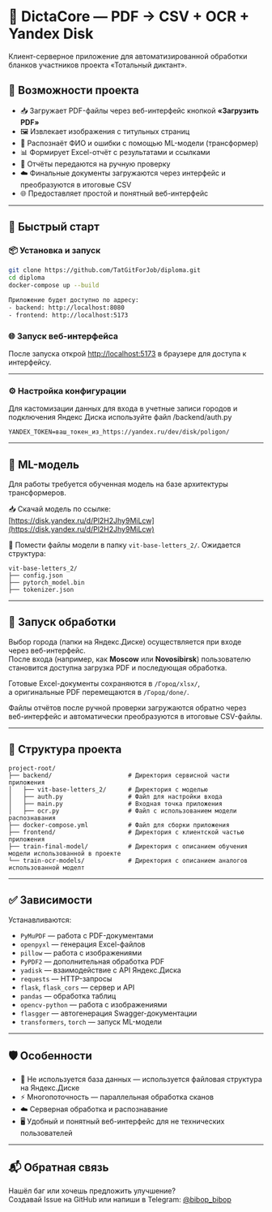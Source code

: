 # 🧠 DictaCore — PDF → CSV + OCR + Yandex Disk

Клиент-серверное приложение для автоматизированной обработки бланков участников проекта «Тотальный диктант».

## 📌 Возможности проекта

- 📥 Загружает PDF-файлы через веб-интерфейс кнопкой **«Загрузить PDF»**  
- 🖼 Извлекает изображения с титульных страниц  
- 🧠 Распознаёт ФИО и ошибки с помощью ML-модели (трансформер)  
- 📊 Формирует Excel-отчёт с результатами и ссылками  
- 📝 Отчёты передаются на ручную проверку  
- ☁️ Финальные документы загружаются через интерфейс и преобразуются в итоговые CSV  
- 🌐 Предоставляет простой и понятный веб-интерфейс  

---

## 🚀 Быстрый старт

### 📦 Установка и запуск

```bash
git clone https://github.com/TatGitForJob/diploma.git
cd diploma
docker-compose up --build

Приложение будет доступно по адресу:
- backend: http://localhost:8080
- frontend: http://localhost:5173
```

### 🌐 Запуск веб-интерфейса

После запуска открой [http://localhost:5173](http://localhost:5173) в браузере для доступа к интерфейсу.

---

### ⚙️ Настройка конфигурации

Для кастомизации данных для входа в учетные записи городов и подключения Яндекс Диска используйте файл /backend/auth.py

```
YANDEX_TOKEN=ваш_токен_из_https://yandex.ru/dev/disk/poligon/
```
---

## 🧠 ML-модель

Для работы требуется обученная модель на базе архитектуры трансформеров.

📥 Скачай модель по ссылке:  
[https://disk.yandex.ru/d/Pl2H2Jhy9MiLcw](https://disk.yandex.ru/d/Pl2H2Jhy9MiLcw)

📁 Помести файлы модели в папку `vit-base-letters_2/`. Ожидается структура:

```
vit-base-letters_2/
├── config.json
├── pytorch_model.bin
├── tokenizer.json
```

---

## 🏁 Запуск обработки

Выбор города (папки на Яндекс.Диске) осуществляется при входе через веб-интерфейс.  
После входа (например, как **Moscow** или **Novosibirsk**) пользователю становится доступна загрузка PDF и последующая обработка.

Готовые Excel-документы сохраняются в `/Город/xlsx/`,  
а оригинальные PDF перемещаются в `/Город/done/`.

Файлы отчётов после ручной проверки загружаются обратно через веб-интерфейс и автоматически преобразуются в итоговые CSV-файлы.

---

## 📂 Структура проекта

```
project-root/
├── backend/                     # Директория сервисной части приложения
│   ├── vit-base-letters_2/      # Директория с моделью
│   ├── auth.py                  # Файл для настройки входа
│   ├── main.py                  # Входная точка приложения
│   ├── ocr.py                   # Файл с использованием модели распознавания
├── docker-compose.yml           # Файл для сборки приложения
├── frontend/                    # Директория с клиентской частью приложения
├── train-final-model/           # Директория с описанием обучения модели использованной в проекте
└── train-ocr-models/            # Директория с описанием аналогов использованной моделт
```

---

## ✅ Зависимости

Устанавливаются:

- `PyMuPDF` — работа с PDF-документами  
- `openpyxl` — генерация Excel-файлов  
- `pillow` — работа с изображениями  
- `PyPDF2` — дополнительная обработка PDF  
- `yadisk` — взаимодействие с API Яндекс.Диска  
- `requests` — HTTP-запросы  
- `flask`, `flask_cors` — сервер и API  
- `pandas` — обработка таблиц  
- `opencv-python` — работа с изображениями  
- `flasgger` — автогенерация Swagger-документации  
- `transformers`, `torch` — запуск ML-модели  

---

## 🛡 Особенности

- 📂 Не используется база данных — используется файловая структура на Яндекс.Диске  
- ⚡ Многопоточность — параллельная обработка сканов  
- ☁️ Серверная обработка и распознавание  
- 🖥 Удобный и понятный веб-интерфейс для не технических пользователей  

---

## 📬 Обратная связь

Нашёл баг или хочешь предложить улучшение?  
Создавай Issue на GitHub или напиши в Telegram: [@bibop_bibop](https://t.me/bibop_bibop)

